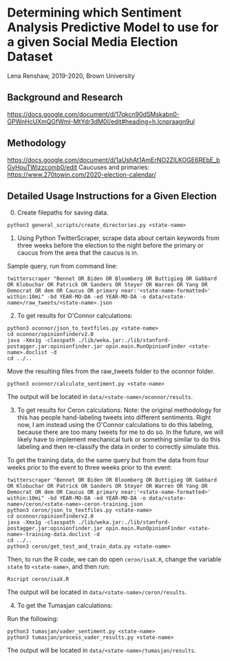 # Determining which Sentiment Analysis Predictive Model to use for a given Social Media Election Dataset
Lena Renshaw, 2019-2020, Brown University

## Background and Research
https://docs.google.com/document/d/17qkcn90dSMskabn0-GPWnHcUXmQGfWmI-MtYdr3dM0I/edit#heading=h.lcnpraagn9ul

## Methodology
  https://docs.google.com/document/d/1aUshAt1AmErNO2ZlLKOGE6REbE_bGyHouTWjzzcomb0/edit
  Caucuses and primaries: https://www.270towin.com/2020-election-calendar/

## Detailed Usage Instructions for a Given Election
0. Create filepaths for saving data.
  ```
  python3 general_scripts/create_directories.py <state-name>
  ```

1. Using Python TwitterScraper, scrape data about certain keywords from three weeks before the election to the night before the primary or caucus from the area that the caucus is in.

  Sample query, run from command line:
  ```
  twitterscraper "Bennet OR Biden OR Bloomberg OR Buttigieg OR Gabbard OR Klobuchar OR Patrick OR Sanders OR Steyer OR Warren OR Yang OR Democrat OR dem OR Caucus OR primary near:'<state-name-formatted>' within:10mi" -bd YEAR-MO-DA -ed YEAR-MO-DA -o data/<state-name>/raw_tweets/<state-name>.json
  ```

2. To get results for O'Connor calculations:

  ```
  python3 oconnor/json_to_textfiles.py <state-name>
  cd oconnor/opinionfinderv2.0
  java -Xmx1g -classpath ./lib/weka.jar:./lib/stanford-postagger.jar:opinionfinder.jar opin.main.RunOpinionFinder <state-name>.doclist -d
  cd ../..
  ```
  Move the resulting files from the raw_tweets folder to the oconnor folder.
  ```
  python3 oconnor/calculate_sentiment.py <state-name>
  ```

  The output will be located in `data/<state-name>/oconnor/results`.

3. To get results for Ceron calculations:
  Note: the original methodology for this has people hand-labeling tweets into different sentiments. Right now, I am instead using the O'Connor calculations to do this labeling, because there are too many tweets for me to do so. In the future, we will likely have to implement mechanical turk or something similar to do this labeling and then re-classify the data in order to correctly simulate this.

  To get the training data, do the same query but from the data from four weeks prior to the event to three weeks prior to the event:
  ```
  twitterscraper "Bennet OR Biden OR Bloomberg OR Buttigieg OR Gabbard OR Klobuchar OR Patrick OR Sanders OR Steyer OR Warren OR Yang OR Democrat OR dem OR Caucus OR primary near:'<state-name-formatted>' within:10mi" -bd YEAR-MO-DA -ed YEAR-MO-DA -o data/<state-name>/ceron/<state-name>-ceron-training.json
  python3 ceron/json_to_textfiles.py <state-name>
  cd oconnor/opinionfinderv2.0
  java -Xmx1g -classpath ./lib/weka.jar:./lib/stanford-postagger.jar:opinionfinder.jar opin.main.RunOpinionFinder <state-name>-training-data.doclist -d
  cd ../..
  python3 ceron/get_test_and_train_data.py <state-name>
  ```

  Then, to run the R code, we can do open `ceron/isaX.R`, change the variable `state` to `<state-name>`, and then run:
  ```
  Rscript ceron/isaX.R
  ```

  The output will be located in `data/<state-name>/ceron/results`.

4. To get the Tumasjan calculations:

  Run the following:
  ```
  python3 tumasjan/vader_sentiment.py <state-name>
  python3 tumasjan/process_vader_results.py <state-name>
  ```
  The output will be located in `data/<state-name>/tumasjan/results`.
